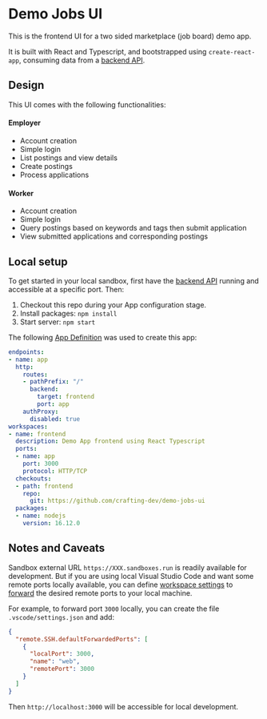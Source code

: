 # Demo Jobs UI

This is the frontend UI for a two sided marketplace (job board) demo app.

It is built with React and Typescript, and bootstrapped using `create-react-app`, consuming data from a [backend API](https://github.com/crafting-dev/demo-jobs-backend).

## Design

This UI comes with the following functionalities:

#### Employer

- Account creation
- Simple login
- List postings and view details
- Create postings
- Process applications

#### Worker

- Account creation
- Simple login
- Query postings based on keywords and tags then submit application
- View submitted applications and corresponding postings

## Local setup

To get started in your local sandbox, first have the [backend API](https://github.com/crafting-dev/demo-jobs-backend) running and accessible at a specific port. Then:

1. Checkout this repo during your App configuration stage.
2. Install packages: `npm install`
3. Start server: `npm start`

The following [App Definition](https://docs.sandboxes.cloud/docs/app-definition) was used to create this app:

```yaml
endpoints:
- name: app
  http:
    routes:
    - pathPrefix: "/"
      backend:
        target: frontend
        port: app
    authProxy:
      disabled: true
workspaces:
- name: frontend
  description: Demo App frontend using React Typescript
  ports:
  - name: app
    port: 3000
    protocol: HTTP/TCP
  checkouts:
  - path: frontend
    repo:
      git: https://github.com/crafting-dev/demo-jobs-ui
  packages:
  - name: nodejs
    version: 16.12.0
```

## Notes and Caveats

Sandbox external URL `https://XXX.sandboxes.run` is readily available for development. But if you are using local Visual Studio Code and want some remote ports locally available, you can define [workspace settings](https://code.visualstudio.com/docs/getstarted/settings) to [forward](https://code.visualstudio.com/docs/remote/ssh#_forwarding-a-port-creating-ssh-tunnel) the desired remote ports to your local machine.

For example, to forward port `3000` locally, you can create the file `.vscode/settings.json` and add:

```json
{
  "remote.SSH.defaultForwardedPorts": [
    {
      "localPort": 3000,
      "name": "web",
      "remotePort": 3000
    }
  ]
}
```

Then `http://localhost:3000` will be accessible for local development.
